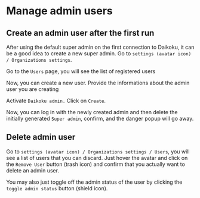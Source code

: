 # Manage admin users

## Create an admin user after the first run

After using the default super admin on the first connection to Daikoku, it can be a good idea to create a new super admin.
Go to `settings (avatar icon) / Organizations settings`.

Go to the `Users` page, 
you will see the list of registered users


Now, you can create a new user. Provide the informations about the admin user you are creating 

Activate `Daikoku admin.`
Click on `Create`.

Now, you can log in with the newly created admin and then delete the initially generated `Super admin`, confirm, and the danger popup will go away.

## Delete admin user

Go to `settings (avatar icon) / Organizations settings / Users`, you will see a list of users that you can discard. 
Just hover the avatar and click on the `Remove User` button (trash icon) and confirm that you actually want to delete an admin user.

You may also just toggle off the admin status of the user by clicking the `toggle admin status` button (shield icon).


